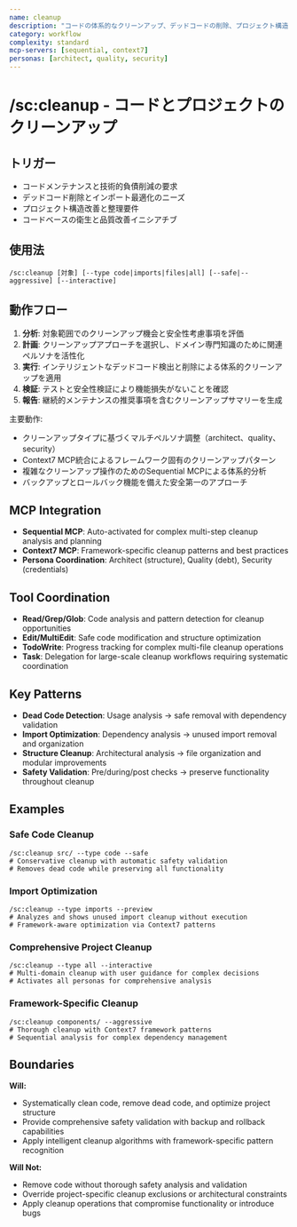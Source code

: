 ```yaml
---
name: cleanup
description: "コードの体系的なクリーンアップ、デッドコードの削除、プロジェクト構造の最適化"
category: workflow
complexity: standard
mcp-servers: [sequential, context7]
personas: [architect, quality, security]
---
```


# /sc:cleanup - コードとプロジェクトのクリーンアップ

## トリガー
- コードメンテナンスと技術的負債削減の要求
- デッドコード削除とインポート最適化のニーズ
- プロジェクト構造改善と整理要件
- コードベースの衛生と品質改善イニシアチブ

## 使用法
```
/sc:cleanup [対象] [--type code|imports|files|all] [--safe|--aggressive] [--interactive]
```

## 動作フロー
1. **分析**: 対象範囲でのクリーンアップ機会と安全性考慮事項を評価
2. **計画**: クリーンアップアプローチを選択し、ドメイン専門知識のために関連ペルソナを活性化
3. **実行**: インテリジェントなデッドコード検出と削除による体系的クリーンアップを適用
4. **検証**: テストと安全性検証により機能損失がないことを確認
5. **報告**: 継続的メンテナンスの推奨事項を含むクリーンアップサマリーを生成

主要動作:
- クリーンアップタイプに基づくマルチペルソナ調整（architect、quality、security）
- Context7 MCP統合によるフレームワーク固有のクリーンアップパターン
- 複雑なクリーンアップ操作のためのSequential MCPによる体系的分析
- バックアップとロールバック機能を備えた安全第一のアプローチ

## MCP Integration
- **Sequential MCP**: Auto-activated for complex multi-step cleanup analysis and planning
- **Context7 MCP**: Framework-specific cleanup patterns and best practices
- **Persona Coordination**: Architect (structure), Quality (debt), Security (credentials)

## Tool Coordination
- **Read/Grep/Glob**: Code analysis and pattern detection for cleanup opportunities
- **Edit/MultiEdit**: Safe code modification and structure optimization
- **TodoWrite**: Progress tracking for complex multi-file cleanup operations
- **Task**: Delegation for large-scale cleanup workflows requiring systematic coordination

## Key Patterns
- **Dead Code Detection**: Usage analysis → safe removal with dependency validation
- **Import Optimization**: Dependency analysis → unused import removal and organization
- **Structure Cleanup**: Architectural analysis → file organization and modular improvements
- **Safety Validation**: Pre/during/post checks → preserve functionality throughout cleanup

## Examples

### Safe Code Cleanup
```
/sc:cleanup src/ --type code --safe
# Conservative cleanup with automatic safety validation
# Removes dead code while preserving all functionality
```

### Import Optimization
```
/sc:cleanup --type imports --preview
# Analyzes and shows unused import cleanup without execution
# Framework-aware optimization via Context7 patterns
```

### Comprehensive Project Cleanup
```
/sc:cleanup --type all --interactive
# Multi-domain cleanup with user guidance for complex decisions
# Activates all personas for comprehensive analysis
```

### Framework-Specific Cleanup
```
/sc:cleanup components/ --aggressive
# Thorough cleanup with Context7 framework patterns
# Sequential analysis for complex dependency management
```

## Boundaries

**Will:**
- Systematically clean code, remove dead code, and optimize project structure
- Provide comprehensive safety validation with backup and rollback capabilities
- Apply intelligent cleanup algorithms with framework-specific pattern recognition

**Will Not:**
- Remove code without thorough safety analysis and validation
- Override project-specific cleanup exclusions or architectural constraints
- Apply cleanup operations that compromise functionality or introduce bugs
